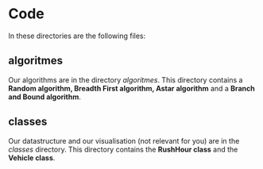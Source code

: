 # Code
In these directories are the following files:
## algoritmes
Our algorithms are in the directory *algoritmes*. This directory contains a **Random algorithm, Breadth First algorithm, Astar algorithm** and a **Branch and Bound algorithm**. 
## classes
Our datastructure and our visualisation (not relevant for you) are in the *classes* directory. This directory contains the **RushHour class** and the **Vehicle class**.

